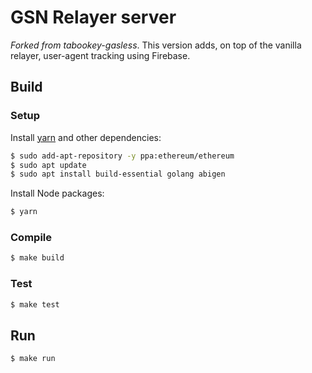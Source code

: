 # GSN Relayer server

_Forked from tabookey-gasless_. This version adds, on top of the vanilla relayer, user-agent tracking using Firebase.

## Build

### Setup

Install [yarn](https://yarnpkg.com/lang/en/docs/install) and other dependencies:

```bash
$ sudo add-apt-repository -y ppa:ethereum/ethereum
$ sudo apt update
$ sudo apt install build-essential golang abigen
```

Install Node packages:
```bash
$ yarn
```

### Compile

```bash
$ make build
```

### Test

```bash
$ make test
```

## Run

```bash
$ make run
```
